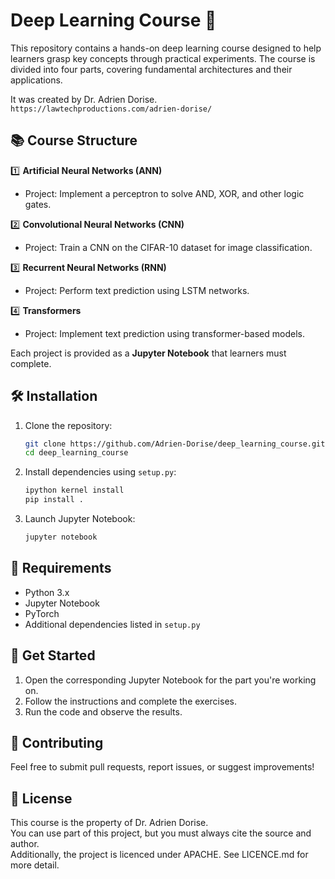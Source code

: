 # Deep Learning Course 🚀

This repository contains a hands-on deep learning course designed to help learners grasp key concepts through practical experiments. The course is divided into four parts, covering fundamental architectures and their applications.   

   
It was created by Dr. Adrien Dorise.   
`https://lawtechproductions.com/adrien-dorise/`


## 📚 Course Structure

1️⃣ **Artificial Neural Networks (ANN)**  
   - Project: Implement a perceptron to solve AND, XOR, and other logic gates.

2️⃣ **Convolutional Neural Networks (CNN)**  
   - Project: Train a CNN on the CIFAR-10 dataset for image classification.

3️⃣ **Recurrent Neural Networks (RNN)**  
   - Project: Perform text prediction using LSTM networks.

4️⃣ **Transformers**  
   - Project: Implement text prediction using transformer-based models.

Each project is provided as a **Jupyter Notebook** that learners must complete.

## 🛠 Installation

1. Clone the repository:  
   ```bash
   git clone https://github.com/Adrien-Dorise/deep_learning_course.git
   cd deep_learning_course
   ```  
2. Install dependencies using `setup.py`:  
   ```bash
   ipython kernel install
   pip install .
   ```  
3. Launch Jupyter Notebook:  
   ```bash
   jupyter notebook
   ```  

## 📌 Requirements

- Python 3.x  
- Jupyter Notebook  
- PyTorch 
- Additional dependencies listed in `setup.py`  

## 🚀 Get Started

1. Open the corresponding Jupyter Notebook for the part you're working on.  
2. Follow the instructions and complete the exercises.  
3. Run the code and observe the results.  

## 🤝 Contributing

Feel free to submit pull requests, report issues, or suggest improvements!

## 📜 License

This course is the property of Dr. Adrien Dorise.    
You can use part of this project, but you must always cite the source and author.   
Additionally, the project is licenced under APACHE. See LICENCE.md for more detail.  
